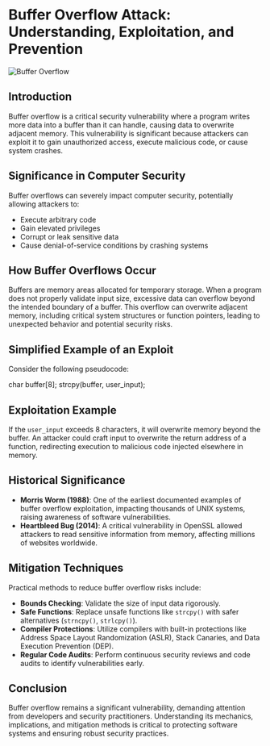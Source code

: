 # Buffer Overflow Attack: Understanding, Exploitation, and Prevention

![Buffer Overflow](./image/bufferoverflow.jpg)

## Introduction

Buffer overflow is a critical security vulnerability where a program writes more data into a buffer than it can handle, causing data to overwrite adjacent memory. This vulnerability is significant because attackers can exploit it to gain unauthorized access, execute malicious code, or cause system crashes.

## Significance in Computer Security

Buffer overflows can severely impact computer security, potentially allowing attackers to:

- Execute arbitrary code
- Gain elevated privileges
- Corrupt or leak sensitive data
- Cause denial-of-service conditions by crashing systems

## How Buffer Overflows Occur

Buffers are memory areas allocated for temporary storage. When a program does not properly validate input size, excessive data can overflow beyond the intended boundary of a buffer. This overflow can overwrite adjacent memory, including critical system structures or function pointers, leading to unexpected behavior and potential security risks.

## Simplified Example of an Exploit

Consider the following pseudocode:


char buffer[8];
strcpy(buffer, user_input);

## Exploitation Example

If the `user_input` exceeds 8 characters, it will overwrite memory beyond the buffer. An attacker could craft input to overwrite the return address of a function, redirecting execution to malicious code injected elsewhere in memory.

## Historical Significance

- **Morris Worm (1988)**: One of the earliest documented examples of buffer overflow exploitation, impacting thousands of UNIX systems, raising awareness of software vulnerabilities.
- **Heartbleed Bug (2014)**: A critical vulnerability in OpenSSL allowed attackers to read sensitive information from memory, affecting millions of websites worldwide.

## Mitigation Techniques

Practical methods to reduce buffer overflow risks include:

- **Bounds Checking**: Validate the size of input data rigorously.
- **Safe Functions**: Replace unsafe functions like `strcpy()` with safer alternatives (`strncpy()`, `strlcpy()`).
- **Compiler Protections**: Utilize compilers with built-in protections like Address Space Layout Randomization (ASLR), Stack Canaries, and Data Execution Prevention (DEP).
- **Regular Code Audits**: Perform continuous security reviews and code audits to identify vulnerabilities early.

## Conclusion

Buffer overflow remains a significant vulnerability, demanding attention from developers and security practitioners. Understanding its mechanics, implications, and mitigation methods is critical to protecting software systems and ensuring robust security practices.
